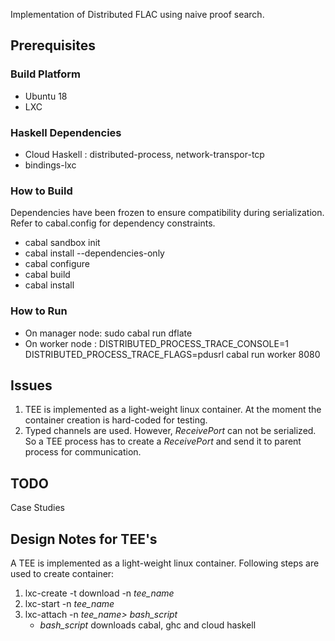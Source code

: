 Implementation of Distributed FLAC using naive proof search.

## Prerequisites

### Build Platform

* Ubuntu 18
* LXC

### Haskell Dependencies

* Cloud Haskell : distributed-process, network-transpor-tcp
* bindings-lxc

### How to Build

Dependencies have been frozen to ensure compatibility during serialization. Refer to cabal.config for dependency constraints.

* cabal sandbox init
* cabal install --dependencies-only
* cabal configure
* cabal build
* cabal install

### How to Run

- On manager node: sudo cabal run dflate
- On worker node : DISTRIBUTED_PROCESS_TRACE_CONSOLE=1 DISTRIBUTED_PROCESS_TRACE_FLAGS=pdusrl cabal run worker 8080


## Issues

1. TEE is implemented as a light-weight linux container. At the moment the container creation is hard-coded for testing.
2. Typed channels are used. However, _ReceivePort_ can not be serialized. So a TEE process has to create a _ReceivePort_ and send it to parent process for
communication.


## TODO


 Case Studies


## Design Notes for TEE's


A TEE is implemented as a light-weight linux container. Following steps are used to create container:

1. lxc-create -t download -n _tee\_name_
2. lxc-start -n _tee\_name_
3. lxc-attach -n _tee\_name>_ _bash\_script_
   * _bash\_script_ downloads cabal, ghc and cloud haskell
